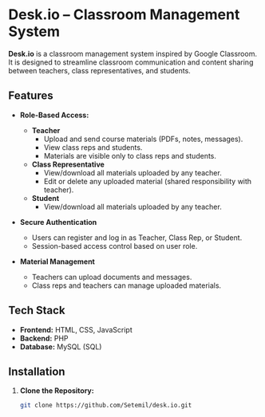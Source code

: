 # Desk.io – Classroom Management System

**Desk.io** is a classroom management system inspired by Google Classroom. It is designed to streamline classroom communication and content sharing between teachers, class representatives, and students.

## Features

- **Role-Based Access:**
  - **Teacher**
    - Upload and send course materials (PDFs, notes, messages).
    - View class reps and students.
    - Materials are visible only to class reps and students.
  - **Class Representative**
    - View/download all materials uploaded by any teacher.
    - Edit or delete any uploaded material (shared responsibility with teacher).
  - **Student**
    - View/download all materials uploaded by any teacher.

- **Secure Authentication**
  - Users can register and log in as Teacher, Class Rep, or Student.
  - Session-based access control based on user role.

- **Material Management**
  - Teachers can upload documents and messages.
  - Class reps and teachers can manage uploaded materials.

## Tech Stack

- **Frontend:** HTML, CSS, JavaScript  
- **Backend:** PHP  
- **Database:** MySQL (SQL)

## Installation

1. **Clone the Repository:**
   ```bash
   git clone https://github.com/Setemil/desk.io.git